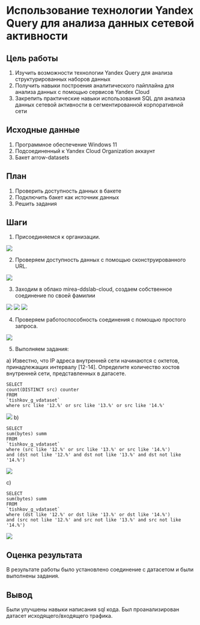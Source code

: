# Использование технологии Yandex Query для анализа данных сетевой активности

## Цель работы

1. Изучить возможности технологии Yandex Query для анализа структурированных наборов данных
2. Получить навыки построения аналитического пайплайна для анализа данных с помощью сервисов Yandex Cloud
3. Закрепить практические навыки использования SQL для анализа данных сетевой активности в сегментированной корпоративной сети

## Исходные данные

1. Программное обеспечение Windows 11
2. Подсоединенный к Yandex Cloud Organization аккаунт
3. Бакет arrow-datasets

## План

1. Проверить доступность данных в бакете
2. Подключить бакет как источник данных
3. Решить задания

## Шаги

1. Присоединяемся к организации. 

![](img/1.png)

2. Проверяем доступность данных с помощью сконструированного URL.

![](img/2.png)

3. Заходим в облако mirea-ddslab-cloud, создаем собственное соединение по своей фамилии

![](img/3.png)
![](img/4.png)
![](img/5.png)

4. Проверяем работоспособность соединения с помощью простого запроса.

![](img/6.png)

5. Выполняем задания:

a) Известно, что IP адреса внутренней сети начинаются с октетов, принадлежащих интервалу [12-14]. Определите количество хостов внутренней сети, представленных в датасете.
```{sql}
SELECT
count(DISTINCT src) counter
FROM
`tishkov_g_vdataset`
where src like '12.%' or src like '13.%' or src like '14.%'
```
![](img/7.png)
b)
```{sql}
SELECT
sum(bytes) summ
FROM
`tishkov_g_vdataset`
where (src like '12.%' or src like '13.%' or src like '14.%')
and (dst not like '12.%' and dst not like '13.%' and dst not like '14.%')
```
![](img/8.png)

c)
```{sql}
SELECT
sum(bytes) summ
FROM
`tishkov_g_vdataset`
where (dst like '12.%' or dst like '13.%' or dst like '14.%')
and (src not like '12.%' and src not like '13.%' and src not like '14.%')
```
![](img/9.png)

## Оценка результата

В результате работы было установлено соединение с датасетом и были выполнены задания.

## Вывод

Были улучшены навыки написания sql кода. Был проанализирован датасет исходящего/входящего трафика.

